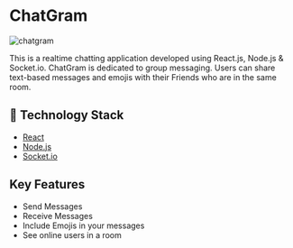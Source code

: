 # ChatGram

![chatgram](https://res.cloudinary.com/chiragjain/image/upload/v1592832252/freesnippingtool.com_capture_20200622175903_clslzv.png)

This is a realtime chatting application developed using React.js, Node.js & Socket.io. ChatGram is dedicated to group messaging. Users can share text-based messages and emojis with their Friends who are in the same room.

## 🏁 Technology Stack

- [React](https://reactjs.org/)
- [Node.js](https://nodejs.org/en/)
- [Socket.io](https://socket.io/)

## Key Features

- Send Messages
- Receive Messages
- Include Emojis in your messages
- See online users in a room
